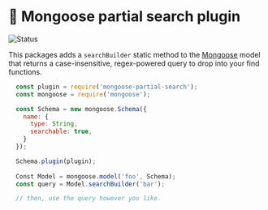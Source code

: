 <h1>🔎 Mongoose partial search plugin</h1>
<p>
  <img src="https://github.com/MikeIbberson/mongoose-partial-search/workflows/Node%20CI/badge.svg" alt="Status" />
</p>
<p>This packages adds a <code>searchBuilder</code> static method to the <a href="https://mongoosejs.com/docs/schematypes.html">Mongoose</a> model that returns a case-insensitive, regex-powered query to drop into your find functions.</p>


``` Javascript
  const plugin = require('mongoose-partial-search');
  const mongoose = require('mongoose');

  const Schema = new mongoose.Schema({
    name: {
      type: String,
      searchable: true,
    }
  });

  Schema.plugin(plugin);
  
  Const Model = mongoose.model('foo', Schema);
  const query = Model.searchBuilder('bar');

  // then, use the query however you like.
```
